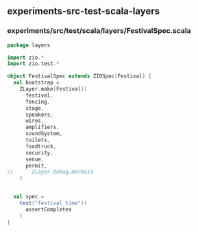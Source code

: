 ## experiments-src-test-scala-layers

 

### experiments/src/test/scala/layers/FestivalSpec.scala
```scala
package layers

import zio.*
import zio.test.*

object FestivalSpec extends ZIOSpec[Festival] {
  val bootstrap =
    ZLayer.make[Festival](
      festival,
      fencing,
      stage,
      speakers,
      wires,
      amplifiers,
      soundSystem,
      toilets,
      foodtruck,
      security,
      venue,
      permit,
//      ZLayer.Debug.mermaid
    )


  val spec =
    test("festival time")(
      assertCompletes
    )
}

```

